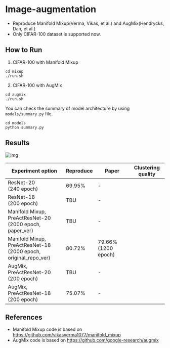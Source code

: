 # Image-augmentation
- Reproduce Manifold Mixup(Verma, Vikas, et al.) and AugMix(Hendrycks, Dan, et al.)
- Only CIFAR-100 dataset is supported now.

## How to Run

1. CIFAR-100 with Manifold Mixup

```shell
cd mixup
./run.sh
```

2. CIFAR-100 with AugMix

```shell
cd augmix
./run.sh
```

You can check the summary of model architecture by using `models/summary.py` file.

```shell
cd models
python summary.py
```

## Results

![img](assets/cifar-result.png)

| Experiment option                                                   | Reproduce | Paper               | Clustering quality |
|---------------------------------------------------------------------|-----------|---------------------| ------------------ |
| ResNet-20<br/>(240 epoch)                                           | 69.95%    | -                   |                    |
| ResNet-18<br/>(200 epoch)                                           | TBU       | -                   |                    |
| Manifold Mixup, PreActResNet-20<br>(2000 epoch, paper_ver)          | TBU       | -                   |                    |
| Manifold Mixup, PreActResNet-18<br/>(2000 epoch, original_repo_ver) | 80.72%    | 79.66% (1200 epoch) |                    |
| AugMix, PreActResNet-20<br/>(200 epoch)                             | TBU       | -                   |                    |
| AugMix, PreActResNet-18<br/>(200 epoch)                             | 75.07%    | -                   |                    |

## References

- Manifold Mixup code is based on https://github.com/vikasverma1077/manifold_mixup
- AugMix code is based on  https://github.com/google-research/augmix
